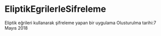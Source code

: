 # EliptikEgrilerleSifreleme
Eliptik eğrileri kullanarak  şifreleme yapan bir uygulama Olusturulma tarihi:‎7 ‎Mayıs ‎2018
